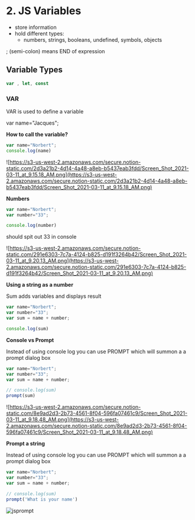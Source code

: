 # 2. JS Variables

- store information
- hold different types:
    - numbers, strings, booleans, undefined, symbols, objects

; (semi-colon) means END of expression

## Variable Types

```jsx
var , let, const
```

### VAR

VAR is used to define a variable

var name="Jacques";

**How to call the variable?**

```jsx
var name="Norbert";
console.log(name)
```

![https://s3-us-west-2.amazonaws.com/secure.notion-static.com/2d3a21b2-4d14-4a48-a8eb-b5437eab3fdd/Screen_Shot_2021-03-11_at_9.15.18_AM.png](https://s3-us-west-2.amazonaws.com/secure.notion-static.com/2d3a21b2-4d14-4a48-a8eb-b5437eab3fdd/Screen_Shot_2021-03-11_at_9.15.18_AM.png)

**Numbers**

```jsx
var name="Norbert";
var number="33";

console.log(number)
```

should spit out 33 in console

![https://s3-us-west-2.amazonaws.com/secure.notion-static.com/291e6303-7c7a-4124-b825-d191f3264b42/Screen_Shot_2021-03-11_at_9.20.13_AM.png](https://s3-us-west-2.amazonaws.com/secure.notion-static.com/291e6303-7c7a-4124-b825-d191f3264b42/Screen_Shot_2021-03-11_at_9.20.13_AM.png)

**Using a string as a number**

Sum adds variables and displays result

```jsx
var name="Norbert";
var number="33";
var sum = name + number;

console.log(sum)
```

**Console vs Prompt**

Instead of using console log you can use PROMPT which will summon a a prompt dialog box

```jsx
var name="Norbert";
var number="33";
var sum = name + number;

// console.log(sum)
prompt(sum)
```

![https://s3-us-west-2.amazonaws.com/secure.notion-static.com/8e9ad2d3-2b73-4561-8f04-596fa07461c9/Screen_Shot_2021-03-11_at_9.18.48_AM.png](https://s3-us-west-2.amazonaws.com/secure.notion-static.com/8e9ad2d3-2b73-4561-8f04-596fa07461c9/Screen_Shot_2021-03-11_at_9.18.48_AM.png)

**Prompt a string**

Instead of using console log you can use PROMPT which will summon a a prompt dialog box

```jsx
var name="Norbert";
var number="33";
var sum = name + number;

// console.log(sum)
prompt('What is your name')
```

![jsprompt](images/jsprompt.png)
